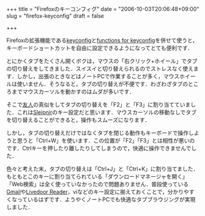 +++
title = "Firefoxのキーコンフィグ"
date = "2006-10-03T20:06:48+09:00"
slug = "firefox-keyconfig"
draft = false

+++

<p>Firefoxの拡張機能である<a href="http://f31.aaa.livedoor.jp/~tarot/firefox/extensions/keyconfig.html" target="_blank">keyconfig</a>と<a href="http://www.pqrs.org/~tekezo/firefox/extensions/functions_for_keyconfig/index.html.ja" target="_blank">functions for keyconfig</a>を併せて使うと，キーボードショートカットを自由に設定できるようになってとても便利です．</p>
<p>とにかくタブをたくさん開くボクは，マウスの「右クリック+ホイール」でタブの切り替えをしてきました．スイスイと切り替えられるのでストレスなく使えます．しかし，出張のときなどはノートPCで作業することが多く，マウスホイールは使いません．そうなると，タブの切り替えが不便です．わざわざタブのところまでマウスカーソルを動かすのはムダが多いです．</p>
<p>そこで<a href="http://d.hatena.ne.jp/kei-s/20060523/1148374975" target="_blank">友人</a>の真似をしてタブの切り替えを「F2」と「F3」に割り当てていました．これは<a href="http://www.fenrir.co.jp/sleipnir2/" target="_blank">Sleipnir</a>のキー設定だと思います．マウスカーソルの移動なしでタブを切り替えることができると，操作もスムーズになります．</p>
<p>しかし，タブの切り替えだけではなくタブを閉じる動作もキーボードで操作しようと思うと「Ctrl+W」を使います．この位置が「F2」「F3」とは相性が悪いのです．Ctrlキーを押したり離したりしてしまうので，快適に操作できませんでした．</p>
<p>色々と考えた末，タブの切り替えは「Ctrl+J」と「Ctrl+K」に割り当てました．もともとこのキーに割り当てられている「ダウンロードマネージャを開く」「Web検索」は全く使っていなかったので問題ありません．普段使っている<a href="http://mail.google.com/" target="_blank">Gmail</a>や<a href="http://reader.livedoor.com/" target="_blank">Livedoor Reader</a>，viなどのキー設定に揃えておくことで，分かりやすくなっているはずです．ようやくノートPCでも快適なタブブラウジングが実現しました．</p>

